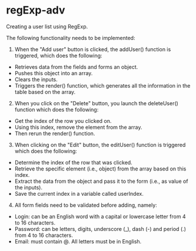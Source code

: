 # regExp-adv
Creating a user list using RegExp.

The following functionality needs to be implemented:

1. When the "Add user" button is clicked, the addUser() function is triggered, which does the following:

  - Retrieves data from the fields and forms an object.
  - Pushes this object into an array.
  - Clears the inputs.
  - Triggers the render() function, which generates all the information in the table based on the array.

2. When you click on the "Delete" button, you launch the deleteUser() function which does the following:

  - Get the index of the row you clicked on.
  - Using this index, remove the element from the array.
  - Then rerun the render() function.

3. When clicking on the "Edit" button, the editUser() function is triggered which does the following:

  - Determine the index of the row that was clicked.
  - Retrieve the specific element (i.e., object) from the array based on this index.
  - Extract the data from the object and pass it to the form (i.e., as value of the inputs).
  - Save the current index in a variable called userIndex.

4. All form fields need to be validated before adding, namely:

  - Login: can be an English word with a capital or lowercase letter from 4 to 16 characters.
  - Password: can be letters, digits, underscore (_), dash (-) and period (.) from 4 to 16 characters.
  - Email: must contain @. All letters must be in English. 
